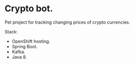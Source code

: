# Crypto bot.

Pet project for tracking changing prices of crypto currencies.

Stack:
 - OpenShift hosting.
 - Spring Boot.
 - Kafka.
 - Java 8.